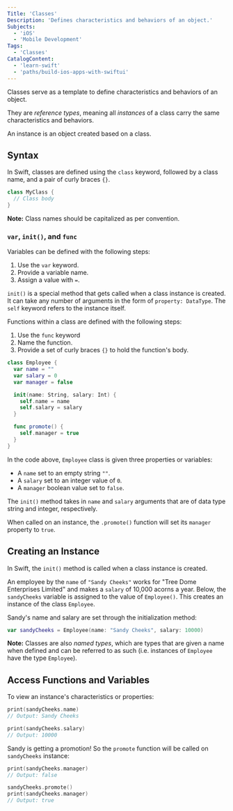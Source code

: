 ```yaml
---
Title: 'Classes'
Description: 'Defines characteristics and behaviors of an object.'
Subjects:
  - 'iOS'
  - 'Mobile Development'
Tags:
  - 'Classes'
CatalogContent:
  - 'learn-swift'
  - 'paths/build-ios-apps-with-swiftui'
---
```


Classes serve as a template to define characteristics and behaviors of an object.

They are _reference types_, meaning all _instances_ of a class carry the same characteristics and behaviors.

An instance is an object created based on a class.

## Syntax

In Swift, classes are defined using the `class` keyword, followed by a class name, and a pair of curly braces `{}`.

```swift
class MyClass {
  // Class body
}
```

**Note:** Class names should be capitalized as per convention.

### `var`, `init()`, and `func`

Variables can be defined with the following steps:

1. Use the `var` keyword.
2. Provide a variable name.
3. Assign a value with `=`.

`init()` is a special method that gets called when a class instance is created. It can take any number of arguments in the form of `property: DataType`. The `self` keyword refers to the instance itself.

Functions within a class are defined with the following steps:

1. Use the `func` keyword
2. Name the function.
3. Provide a set of curly braces `{}` to hold the function's body.

```swift
class Employee {
  var name = ""
  var salary = 0
  var manager = false

  init(name: String, salary: Int) {
    self.name = name
    self.salary = salary
  }

  func promote() {
    self.manager = true
  }
}
```

In the code above, `Employee` class is given three properties or variables:

- A `name` set to an empty string `""`.
- A `salary` set to an integer value of `0`.
- A `manager` boolean value set to `false`.

The `init()` method takes in `name` and `salary` arguments that are of data type string and integer, respectively.

When called on an instance, the `.promote()` function will set its `manager` property to `true`.

## Creating an Instance

In Swift, the `init()` method is called when a class instance is created.

An employee by the `name` of `"Sandy Cheeks"` works for "Tree Dome Enterprises Limited" and makes a `salary` of 10,000 acorns a year. Below, the `sandyCheeks` variable is assigned to the value of `Employee()`. This creates an instance of the class `Employee`.

Sandy's name and salary are set through the initialization method:

```swift
var sandyCheeks = Employee(name: "Sandy Cheeks", salary: 10000)
```

**Note:** Classes are also _named types_, which are types that are given a name when defined and can be referred to as such (i.e. instances of `Employee` have the type `Employee`).

## Access Functions and Variables

To view an instance's characteristics or properties:

```swift
print(sandyCheeks.name)
// Output: Sandy Cheeks

print(sandyCheeks.salary)
// Output: 10000
```

Sandy is getting a promotion! So the `promote` function will be called on `sandyCheeks` instance:

```swift
print(sandyCheeks.manager)
// Output: false

sandyCheeks.promote()
print(sandyCheeks.manager)
// Output: true
```
